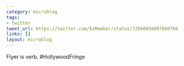 ```yaml
---
category: microblog
tags:
- twitter
tweet_url: https://twitter.com/ExMember/status/72860850087669760
links: []
layout: microblog
---
```

Flyer is verb. #HollywoodFringe
